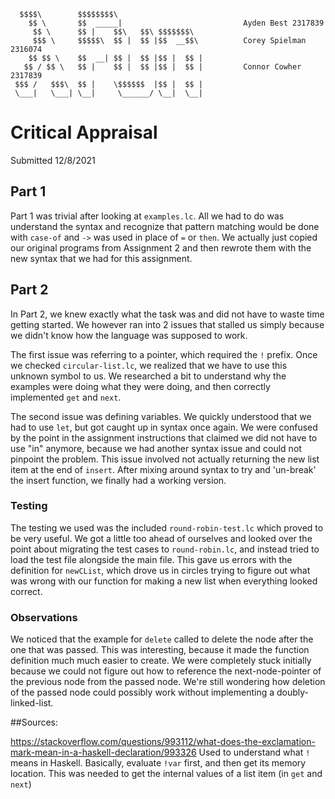 ```
  $$$$\        $$$$$$$$\                     
    $$ \       $$  _____|                           Ayden Best 2317839
     $$ \      $$ |    $$\   $$\ $$$$$$$\  
     $$$ \     $$$$$\  $$ |  $$ |$$  __$$\          Corey Spielman 2316074
    $$ $$ \    $$  __| $$ |  $$ |$$ |  $$ |
   $$ / $$ \   $$ |    $$ |  $$ |$$ |  $$ |         Connor Cowher 2317839
 $$$ /   $$$\  $$ |    \$$$$$$  |$$ |  $$ |
 \___|   \___| \__|     \______/ \__|  \__|
```

# Critical Appraisal
Submitted 12/8/2021

## Part 1
Part 1 was trivial after looking at `examples.lc`. All we had to do was understand the syntax and recognize that pattern matching would be done with `case-of` and `->` was used in place of `=` or `then`. We actually just copied our original programs from Assignment 2 and then rewrote them with the new syntax that we had for this assignment.

## Part 2
In Part 2, we knew exactly what the task was and did not have to waste time getting started. We however ran into 2 issues that stalled us simply because we didn't know how the language was supposed to work.

The first issue was referring to a pointer, which required the `!` prefix. Once we checked `circular-list.lc`, we realized that we have to use this unknown symbol to us. We researched a bit to understand why the examples were doing what they were doing, and then correctly implemented `get` and `next`. 

The second issue was defining variables. We quickly understood that we had to use `let`, but got caught up in syntax once again. We were confused by the point in the assignment instructions that claimed we did not have to use "in" anymore, because we had another syntax issue and could not pinpoint the problem. This issue involved not actually returning the new list item at the end of `insert`. After mixing around syntax to try and 'un-break' the insert function, we finally had a working version.


### Testing
The testing we used was the included `round-robin-test.lc` which proved to be very useful. We got a little too ahead of ourselves and looked over the point about migrating the test cases to `round-robin.lc`, and instead tried to load the test file alongside the main file. This gave us errors with the definition for `newCList`, which drove us in circles trying to figure out what was wrong with our function for making a new list when everything looked correct.

### Observations
We noticed that the example for `delete` called to delete the node after the one that was passed. This was interesting, because it made the function definition much much easier to create. We were completely stuck initially because we could not figure out how to reference the next-node-pointer of the previous node from the passed node. We're still wondering how deletion of the passed node could possibly work without implementing a doubly-linked-list.

##Sources:

https://stackoverflow.com/questions/993112/what-does-the-exclamation-mark-mean-in-a-haskell-declaration/993326
Used to understand what `!` means in Haskell. Basically, evaluate `!var` first, and then get its memory location.
This was needed to get the internal values of a list item (in `get` and `next`)